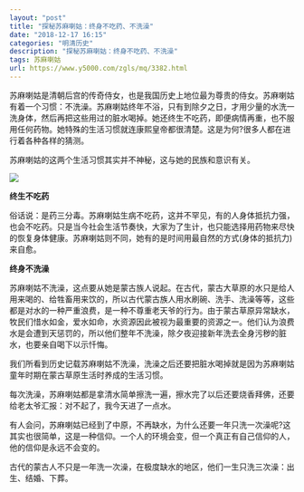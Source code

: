 ```yaml
---
layout: "post"
title: "探秘苏麻喇姑：终身不吃药、不洗澡"
date: "2018-12-17 16:15"
categories: "明清历史"
description: "探秘苏麻喇姑：终身不吃药、不洗澡"
tags: 苏麻喇姑
url: https://www.y5000.com/zgls/mq/3382.html
---
```






苏麻喇姑是清朝后宫的传奇侍女，也是我国历史上地位最为尊贵的侍女。苏麻喇姑有着一个习惯：不洗澡。苏麻喇姑终年不浴，只有到除夕之日，才用少量的水洗一洗身体，然后再把这些用过的脏水喝掉。她还终生不吃药，即便病情再重，也不服用任何药物。她特殊的生活习惯就连康熙皇帝都很清楚。这是为何?很多人都在进行着各种各样的猜测。

苏麻喇姑的这两个生活习惯其实并不神秘，这与她的民族和意识有关。

![](https://img.y5000.com/uploads/allimg/161008/6-16100Q2445T28.jpg)

**终生不吃药**

俗话说：是药三分毒。苏麻喇姑生病不吃药，这并不罕见，有的人身体抵抗力强，也会不吃药。只是当今社会生活节奏快，大家为了生计，也只能选择用药物来尽快的恢复身体健康。苏麻喇姑则不同，她有的是时间用最自然的方式(身体的抵抗力)来自愈。

**终身不洗澡**

苏麻喇姑不洗澡，这点要从她是蒙古族人说起。在古代，蒙古大草原的水只是给人用来喝的、给牲畜用来饮的，所以古代蒙古族人用水刷碗、洗手、洗澡等等，这些都是对水的一种严重浪费，是一种不尊重老天爷的行为。由于蒙古草原异常缺水，牧民们惜水如金，爱水如命，水资源因此被视为最重要的资源之一。他们认为浪费水是会遭到天惩罚的，所以他们整年不洗澡，除夕夜迎接新年洗去全身污秽的脏水，也要亲自喝下以示忏悔。

我们所看到历史记载苏麻喇姑不洗澡，洗澡之后还要把脏水喝掉就是因为苏麻喇姑童年时期在蒙古草原生活时养成的生活习惯。

每次洗澡，苏麻喇姑都是拿清水简单擦洗一遍，擦水完了以后还要烧香拜佛，还要给老太爷汇报：对不起了，我今天进了一点水。

有人会问，苏麻喇姑已经到了中原，不再缺水，为什么还要一年只洗一次澡呢?这其实也很简单，这是一种信仰。一个人的环境会变，但一个真正有自己信仰的人，他的信仰是永远不会变的。

古代的蒙古人不只是一年洗一次澡，在极度缺水的地区，他们一生只洗三次澡：出生、结婚、下葬。
